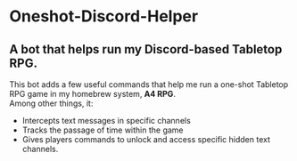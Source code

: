 # Oneshot-Discord-Helper
## A bot that helps run my Discord-based Tabletop RPG.

This bot adds a few useful commands that help me run a one-shot Tabletop RPG game in my homebrew system, **A4 RPG**.  
Among other things, it:
- Intercepts text messages in specific channels
- Tracks the passage of time within the game
- Gives players commands to unlock and access specific hidden text channels.
